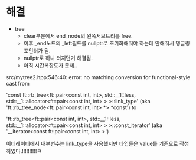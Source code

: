 # 해결

- tree
	- clear부분에서 end_node의 왼쪽서브트리를 free.
	- 이후 _end노드의 _left필드를 nullptr로 초기화해줘야 하는데 안해줘서 댕글링 포인터가 됨.
	- nullptr로 하니 터지던거 해결됨.
	- 아직 시간복잡도가 문제..

src/mytree2.hpp:546:40: error: no matching conversion for functional-style cast from


'const ft::rb_tree<ft::pair<const int, int>, std::__1::less<int>, std::__1::allocator<ft::pair<const int, int> > >::link_type'
      (aka 'ft::rb_tree_node<ft::pair<const int, int> *> *const') to



'ft::rb_tree<ft::pair<const int, int>, std::__1::less<int>, std::__1::allocator<ft::pair<const int, int> > >::const_iterator'
(aka '__iterator<const ft::pair<const int, int> >')


이터레이터에서 내부변수는 link_type을 사용했지만
타입들은 value를 기준으로 작성하였다.!!!!!!!!!!ㅋ